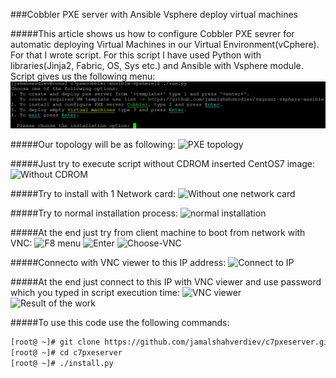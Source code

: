 ###Cobbler PXE server with Ansible Vsphere deploy virtual machines

#####This article shows us how to configure Cobbler PXE sevrer for automatic deploying Virtual Machines in our Virtual Environment(vCphere). For that I wrote script. For this script I have used Python with libraries(Jinja2, Fabric, OS, Sys etc.) and Ansible with Vsphere module. Script gives us the following menu:
![run script](images/run.png)

#####Our topology will be as following:
![PXE topology](images/Topology.JPG)

#####Just try to execute script without CDROM inserted CentOS7 image:
![Without CDROM](images/without-cdrom.JPG)

#####Try to install with 1 Network card:
![Without one network card](images/1-net-card.JPG)

#####Try to normal installation process:
![normal installation](images/normal-result.JPG)

#####At the end just try from client machine to boot from network with VNC:
![F8 menu](images/F8.JPG)
![Enter](images/Enter.JPG)
![Choose-VNC](images/Choose-VNC.JPG)

#####Connecto with VNC viewer to this IP address:
![Connect to IP](images/VNC-IP.JPG)

#####At the end just connect to this IP with VNC viewer and use password which you typed in script execution time:
![VNC viewer](images/VNC-Vewer.JPG)
![Result of the work](images/Result-of-the-work.JPG)

#####To use this code use the following commands:
```sh
[root@ ~]# git clone https://github.com/jamalshahverdiev/c7pxeserver.git
[root@ ~]# cd c7pxeserver
[root@ ~]# ./install.py
```
